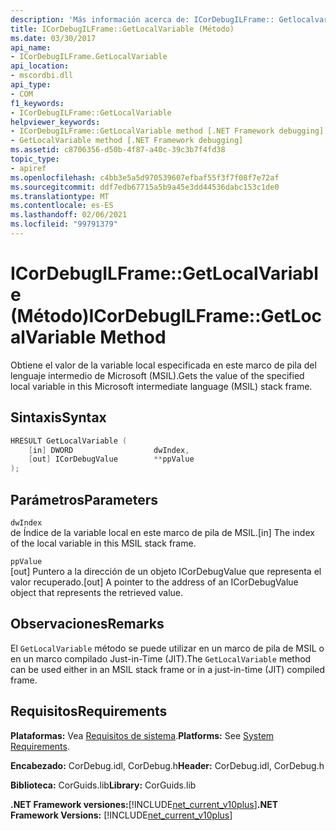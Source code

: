 ```yaml
---
description: 'Más información acerca de: ICorDebugILFrame:: Getlocalvariable ((método)'
title: ICorDebugILFrame::GetLocalVariable (Método)
ms.date: 03/30/2017
api_name:
- ICorDebugILFrame.GetLocalVariable
api_location:
- mscordbi.dll
api_type:
- COM
f1_keywords:
- ICorDebugILFrame::GetLocalVariable
helpviewer_keywords:
- ICorDebugILFrame::GetLocalVariable method [.NET Framework debugging]
- GetLocalVariable method [.NET Framework debugging]
ms.assetid: c8706356-d50b-4f87-a40c-39c3b7f4fd38
topic_type:
- apiref
ms.openlocfilehash: c4bb3e5a5d970539607efbaf55f3f7f08f7e72af
ms.sourcegitcommit: ddf7edb67715a5b9a45e3dd44536dabc153c1de0
ms.translationtype: MT
ms.contentlocale: es-ES
ms.lasthandoff: 02/06/2021
ms.locfileid: "99791379"
---
```

# <a name="icordebugilframegetlocalvariable-method"></a><span data-ttu-id="4425f-103">ICorDebugILFrame::GetLocalVariable (Método)</span><span class="sxs-lookup"><span data-stu-id="4425f-103">ICorDebugILFrame::GetLocalVariable Method</span></span>

<span data-ttu-id="4425f-104">Obtiene el valor de la variable local especificada en este marco de pila del lenguaje intermedio de Microsoft (MSIL).</span><span class="sxs-lookup"><span data-stu-id="4425f-104">Gets the value of the specified local variable in this Microsoft intermediate language (MSIL) stack frame.</span></span>  
  
## <a name="syntax"></a><span data-ttu-id="4425f-105">Sintaxis</span><span class="sxs-lookup"><span data-stu-id="4425f-105">Syntax</span></span>  
  
```cpp  
HRESULT GetLocalVariable (  
    [in] DWORD                  dwIndex,  
    [out] ICorDebugValue        **ppValue  
);  
```  
  
## <a name="parameters"></a><span data-ttu-id="4425f-106">Parámetros</span><span class="sxs-lookup"><span data-stu-id="4425f-106">Parameters</span></span>  

 `dwIndex`  
 <span data-ttu-id="4425f-107">de Índice de la variable local en este marco de pila de MSIL.</span><span class="sxs-lookup"><span data-stu-id="4425f-107">[in] The index of the local variable in this MSIL stack frame.</span></span>  
  
 `ppValue`  
 <span data-ttu-id="4425f-108">[out] Puntero a la dirección de un objeto ICorDebugValue que representa el valor recuperado.</span><span class="sxs-lookup"><span data-stu-id="4425f-108">[out] A pointer to the address of an ICorDebugValue object that represents the retrieved value.</span></span>  
  
## <a name="remarks"></a><span data-ttu-id="4425f-109">Observaciones</span><span class="sxs-lookup"><span data-stu-id="4425f-109">Remarks</span></span>  

 <span data-ttu-id="4425f-110">El `GetLocalVariable` método se puede utilizar en un marco de pila de MSIL o en un marco compilado Just-in-Time (JIT).</span><span class="sxs-lookup"><span data-stu-id="4425f-110">The `GetLocalVariable` method can be used either in an MSIL stack frame or in a just-in-time (JIT) compiled frame.</span></span>  
  
## <a name="requirements"></a><span data-ttu-id="4425f-111">Requisitos</span><span class="sxs-lookup"><span data-stu-id="4425f-111">Requirements</span></span>  

 <span data-ttu-id="4425f-112">**Plataformas:** Vea [Requisitos de sistema](../../get-started/system-requirements.md).</span><span class="sxs-lookup"><span data-stu-id="4425f-112">**Platforms:** See [System Requirements](../../get-started/system-requirements.md).</span></span>  
  
 <span data-ttu-id="4425f-113">**Encabezado:** CorDebug.idl, CorDebug.h</span><span class="sxs-lookup"><span data-stu-id="4425f-113">**Header:** CorDebug.idl, CorDebug.h</span></span>  
  
 <span data-ttu-id="4425f-114">**Biblioteca:** CorGuids.lib</span><span class="sxs-lookup"><span data-stu-id="4425f-114">**Library:** CorGuids.lib</span></span>  
  
 <span data-ttu-id="4425f-115">**.NET Framework versiones:**[!INCLUDE[net_current_v10plus](../../../../includes/net-current-v10plus-md.md)]</span><span class="sxs-lookup"><span data-stu-id="4425f-115">**.NET Framework Versions:** [!INCLUDE[net_current_v10plus](../../../../includes/net-current-v10plus-md.md)]</span></span>
